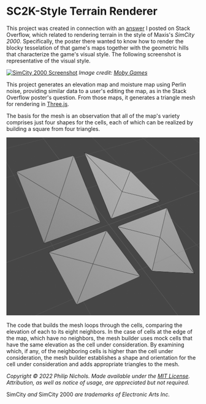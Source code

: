 # SC2K-Style Terrain Renderer

This project was created in connection with an [answer](https://stackoverflow.com/questions/70642140/terrain-map-three-js/70644836#70644836) I posted on Stack Overflow, which related to rendering terrain in the style of Maxis's _SimCity 2000_.  Specifically, the poster there wanted to know how to render the blocky tesselation of that game's maps together with the geometric hills that characterize the game's visual style.  The following screenshot is representative of the visual style.

[![SimCity 2000 Screenshot](https://www.mobygames.com/images/shots/l/313821-simcity-2000-dos-screenshot-terrain-editor.png)](https://www.mobygames.com/images/shots/l/313821-simcity-2000-dos-screenshot-terrain-editor.png)
_Image credit: [Moby Games](https://www.mobygames.com/images/shots/l/313821-simcity-2000-dos-screenshot-terrain-editor.png)_

This project generates an elevation map and moisture map using Perlin noise, providing similar data to a user's editing the map, as in the Stack Overflow poster's question.  From those maps, it generates a triangle mesh for rendering in [Three.js](https://threejs.org/).

The basis for the mesh is an observation that all of the map's variety comprises just four shapes for the cells, each of which can be realized by building a square from four triangles.

[![Cell shapes](img/cell-shapes.png)](./img/cell-shapes.png)

The code that builds the mesh loops through the cells, comparing the elevation of each to its eight neighbors.  In the case of cells at the edge of the map, which have no neighbors, the mesh builder uses mock cells that have the same elevation as the cell under consideration.  By examining which, if any, of the neighboring cells is higher than the cell under consideration, the mesh builder establishes a shape and orientation for the cell under consideration and adds appropriate triangles to the mesh.

_Copyright © 2022 Philip Nichols.  Made available under the [MIT License](./LICENSE).  Attribution, as well as notice of usage, are appreciated but not required._

SimCity _and_ SimCity 2000 _are trademarks of Electronic Arts Inc._